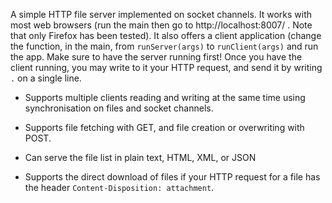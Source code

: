 A simple HTTP file server implemented on socket channels. It works with most web browsers (run the main then go to http://localhost:8007/ . Note that only Firefox has been tested). It also offers a client application (change the function, in the main, from `runServer(args)` to `runClient(args)` and run the app. Make sure to have the server running first! Once you have the client running, you may write to it your HTTP request, and send it by writing `.` on a single line.

* Supports multiple clients reading and writing at the same time using synchronisation on files and socket channels.

* Supports file fetching with GET, and file creation or overwriting with POST.

* Can serve the file list in plain text, HTML, XML, or JSON

* Supports the direct download of files if your HTTP request for a file has the header `Content-Disposition: attachment`.



